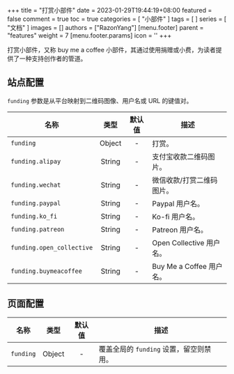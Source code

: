 +++
title = "打赏小部件"
date = 2023-01-29T19:44:19+08:00
featured = false
comment = true
toc = true
categories = [
  "小部件"
]
tags = [
]
series = [
  "文档"
]
images = []
authors = ["RazonYang"]
[menu.footer]
  parent = "features"
  weight = 7
  [menu.footer.params]
    icon = '<i class="fas fa-fw fa-coffee"></i>'
+++

打赏小部件，又称 buy me a coffee 小部件，其通过使用捐赠或小费，为读者提供了一种支持创作者的管道。

<!--more-->

## 站点配置

`funding` 参数是从平台映射到二维码图像、用户名或 URL 的键值对。

| 名称 | 类型 | 默认值 | 描述
|---|:-:|:-:|---
| `funding` | Object | - | 打赏。
| `funding.alipay` | String | - | 支付宝收款二维码图片。
| `funding.wechat` | String | - | 微信收款/打赏二维码图片。
| `funding.paypal` | String | - | Paypal 用户名。
| `funding.ko_fi`  | String | - | Ko-fi 用户名。
| `funding.patreon` | String | - | Patreon 用户名。
| `funding.open_collective` | String | - | Open Collective 用户名。
| `funding.buymeacoffee` | String | - | Buy Me a Coffee 用户名。

## 页面配置

| 名称 | 类型 | 默认值 | 描述
|---|:-:|:-:|---
| `funding` | Object | - | 覆盖全局的 `funding` 设置，留空则禁用。
